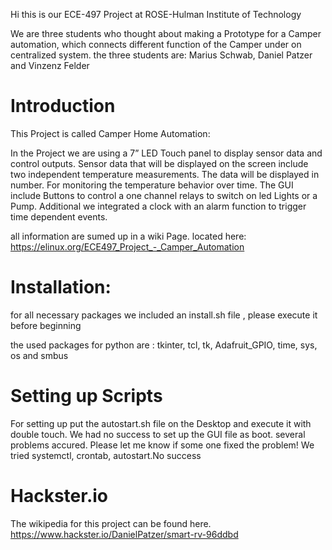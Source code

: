 Hi this is our ECE-497 Project at ROSE-Hulman Institute of Technology

We are three students who thought about making a Prototype for a Camper automation, which connects different function of the Camper under on centralized system.
the three students are: Marius Schwab, Daniel Patzer and Vinzenz Felder

# Introduction
This Project is called Camper Home Automation:

In the Project we are using a 7” LED Touch panel to display sensor data and control outputs. Sensor data that will be displayed on the screen include two independent temperature measurements. The data will be displayed in number. For monitoring the temperature behavior over time. The GUI include Buttons to control a one channel relays to switch on led Lights or a Pump. Additional we integrated a clock with an alarm function to trigger time dependent events. 

all information are sumed up in a wiki Page.
located here: https://elinux.org/ECE497_Project_-_Camper_Automation

# Installation:
for all necessary packages we included an install.sh file , please execute it before beginning

the used packages for python are : tkinter, tcl, tk, Adafruit_GPIO, time, sys, os and smbus


# Setting up Scripts
For setting up put the autostart.sh file on the Desktop and execute it with double touch. We had no success to set up the GUI file as boot. several problems accured.
Please let me know if some one fixed the problem! We tried systemctl, crontab, autostart.No success

# Hackster.io
The wikipedia for this project can be found here.
https://www.hackster.io/DanielPatzer/smart-rv-96ddbd


